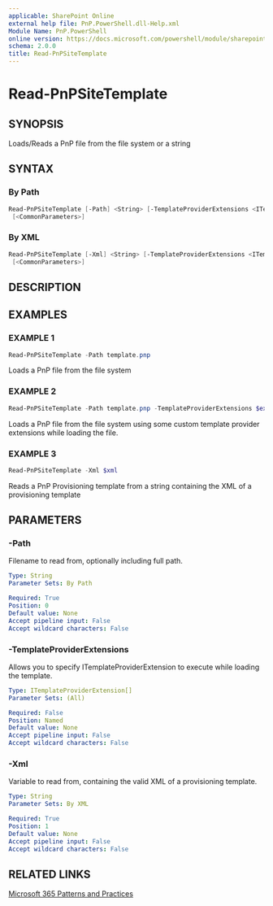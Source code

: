 ```yaml
---
applicable: SharePoint Online
external help file: PnP.PowerShell.dll-Help.xml
Module Name: PnP.PowerShell
online version: https://docs.microsoft.com/powershell/module/sharepoint-pnp/read-pnpSiteTemplate
schema: 2.0.0
title: Read-PnPSiteTemplate
---
```


# Read-PnPSiteTemplate

## SYNOPSIS
Loads/Reads a PnP file from the file system or a string

## SYNTAX

### By Path
```powershell
Read-PnPSiteTemplate [-Path] <String> [-TemplateProviderExtensions <ITemplateProviderExtension[]>]
 [<CommonParameters>]
```

### By XML
```powershell
Read-PnPSiteTemplate [-Xml] <String> [-TemplateProviderExtensions <ITemplateProviderExtension[]>]
 [<CommonParameters>]
```

## DESCRIPTION

## EXAMPLES

### EXAMPLE 1
```powershell
Read-PnPSiteTemplate -Path template.pnp
```

Loads a PnP file from the file system

### EXAMPLE 2
```powershell
Read-PnPSiteTemplate -Path template.pnp -TemplateProviderExtensions $extensions
```

Loads a PnP file from the file system using some custom template provider extensions while loading the file.

### EXAMPLE 3
```powershell
Read-PnPSiteTemplate -Xml $xml
```

Reads a PnP Provisioning template from a string containing the XML of a provisioning template

## PARAMETERS

### -Path
Filename to read from, optionally including full path.

```yaml
Type: String
Parameter Sets: By Path

Required: True
Position: 0
Default value: None
Accept pipeline input: False
Accept wildcard characters: False
```

### -TemplateProviderExtensions
Allows you to specify ITemplateProviderExtension to execute while loading the template.

```yaml
Type: ITemplateProviderExtension[]
Parameter Sets: (All)

Required: False
Position: Named
Default value: None
Accept pipeline input: False
Accept wildcard characters: False
```

### -Xml
Variable to read from, containing the valid XML of a provisioning template.

```yaml
Type: String
Parameter Sets: By XML

Required: True
Position: 1
Default value: None
Accept pipeline input: False
Accept wildcard characters: False
```

## RELATED LINKS

[Microsoft 365 Patterns and Practices](https://aka.ms/m365pnp)